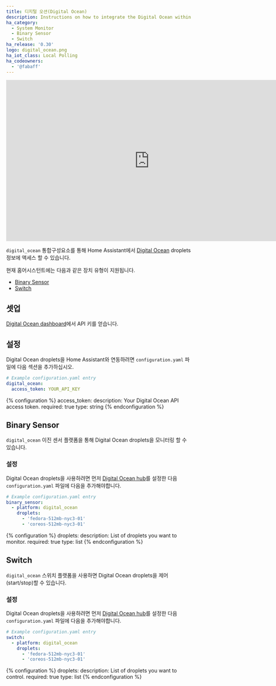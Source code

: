 ```yaml
---
title: 디지털 오션(Digital Ocean)
description: Instructions on how to integrate the Digital Ocean within Home Assistant.
ha_category:
  - System Monitor
  - Binary Sensor
  - Switch
ha_release: '0.30'
logo: digital_ocean.png
ha_iot_class: Local Polling
ha_codeowners:
  - '@fabaff'
---
```


<div class='videoWrapper'>
<iframe width="776" height="437" src="https://www.youtube.com/embed/vHZLCahai4Q" frameborder="0" allow="accelerometer; autoplay; encrypted-media; gyroscope; picture-in-picture" allowfullscreen></iframe>
</div>

`digital_ocean` 통합구성요소를 통해 Home Assistant에서 [Digital Ocean](https://www.digitalocean.com/) droplets 정보에 액세스 할 수 있습니다.

현재 홈어시스턴트에는 다음과 같은 장치 유형이 지원됩니다.

- [Binary Sensor](/integrations/digital_ocean/#binary-sensor)
- [Switch](/integrations/digital_ocean/#switch)

## 셋업

[Digital Ocean dashboard](https://cloud.digitalocean.com/settings/api/tokens)에서 API 키를 얻습니다.

## 설정

Digital Ocean droplets을 Home Assistant와 연동하려면 `configuration.yaml` 파일에 다음 섹션을 추가하십시오.

```yaml
# Example configuration.yaml entry
digital_ocean:
  access_token: YOUR_API_KEY
```

{% configuration %}
access_token:
  description: Your Digital Ocean API access token.
  required: true
  type: string
{% endconfiguration %}

## Binary Sensor

`digital_ocean` 이진 센서 플랫폼을 통해 Digital Ocean droplets을 모니터링 할 수 있습니다.

### 설정

Digital Ocean droplets을 사용하려면 먼저 [Digital Ocean hub](/integrations/digital_ocean/)를 설정한 다음 `configuration.yaml` 파일에 다음을 추가해야합니다.

```yaml
# Example configuration.yaml entry
binary_sensor:
  - platform: digital_ocean
    droplets:
      - 'fedora-512mb-nyc3-01'
      - 'coreos-512mb-nyc3-01'
```

{% configuration %}
droplets:
  description: List of droplets you want to monitor.
  required: true
  type: list
{% endconfiguration %}

## Switch

`digital_ocean` 스위치 플랫폼을 사용하면 Digital Ocean droplets을 제어(start/stop)할 수 있습니다.

### 설정

Digital Ocean droplets을 사용하려면 먼저 [Digital Ocean hub](/integrations/digital_ocean/)를 설정한 다음 `configuration.yaml` 파일에 다음을 추가해야합니다.

```yaml
# Example configuration.yaml entry
switch:
  - platform: digital_ocean
    droplets:
      - 'fedora-512mb-nyc3-01'
      - 'coreos-512mb-nyc3-01'
```

{% configuration %}
droplets:
  description: List of droplets you want to control.
  required: true
  type: list
{% endconfiguration %}
